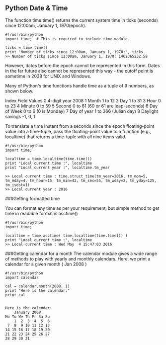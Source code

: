 ## Python Date & Time

The function time.time() returns the current system time in ticks (seconds) since 12:00am, January 1, 1970(epoch).


    #!/usr/bin/python
    import time;  # This is required to include time module.

    ticks = time.time()
    print "Number of ticks since 12:00am, January 1, 1970:", ticks
    >> Number of ticks since 12:00am, January 1, 1970: 1462365232.58


However, dates before the epoch cannot be represented in this form. Dates in the far future also cannot be represented this way - the cutoff point is sometime in 2038 for UNIX and Windows.

Many of Python's time functions handle time as a tuple of 9 numbers, as shown below.

Index	Field	Values
0	4-digit year	2008
1	Month	1 to 12
2	Day	1 to 31
3	Hour	0 to 23
4	Minute	0 to 59
5	Second	0 to 61 (60 or 61 are leap-seconds)
6	Day of Week	0 to 6 (0 is Monday)
7	Day of year	1 to 366 (Julian day)
8	Daylight savings	-1, 0, 1


To translate a time instant from a seconds since the epoch floating-point value into a time-tuple, pass the floating-point value to a function (e.g., localtime) that returns a time-tuple with all nine items valid.


    #!/usr/bin/python
    import time;

    localtime = time.localtime(time.time())
    print "Local current time :", localtime
    print "Local current year :", localtime.tm_year

    >> Local current time : time.struct_time(tm_year=2016, tm_mon=5, tm_mday=4, tm_hour=15, tm_min=42, tm_sec=55, tm_wday=2, tm_yday=125, tm_isdst=1)
    >> Local current year : 2016


###Getting formatted time

You can format any time as per your requirement, but simple method to get time in readable format is asctime()

    #!/usr/bin/python
    import time;

    localtime = time.asctime( time.localtime(time.time()) )
    print "Local current time :", localtime    
    >> Local current time : Wed May  4 15:47:03 2016

###Getting calendar for a month
The calendar module gives a wide range of methods to play with yearly and monthly calendars. Here, we print a calendar for a given month ( Jan 2008 )


    #!/usr/bin/python
    import calendar

    cal = calendar.month(2008, 1)
    print "Here is the calendar:"
    print cal


    Here is the calendar:
        January 2008
    Mo Tu We Th Fr Sa Su
        1  2  3  4  5  6
     7  8  9 10 11 12 13
    14 15 16 17 18 19 20
    21 22 23 24 25 26 27
    28 29 30 31


